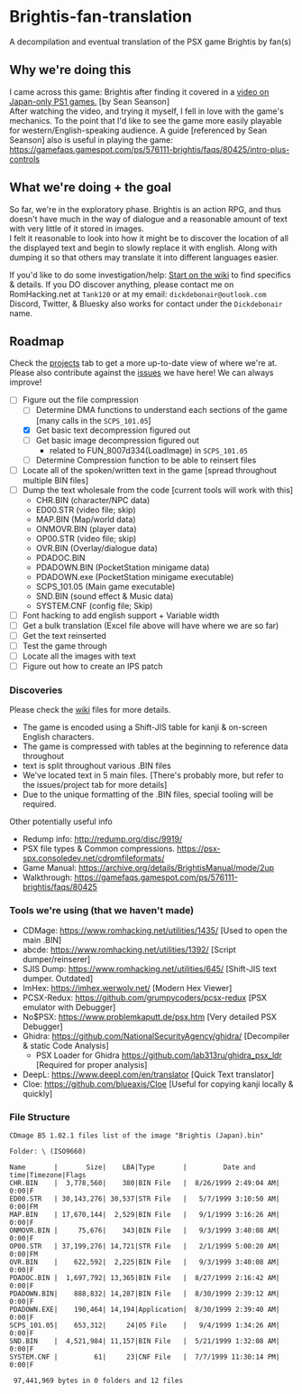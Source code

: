 # Brightis-fan-translation

A decompilation and eventual translation of the PSX game Brightis by fan(s)

## Why we're doing this

I came across this game: Brightis after finding it covered in a [video on Japan-only PS1 games.](https://youtu.be/RgxZ9lyp2WE?si=m2LKTEifSTgfvFeX&t=3310) [by Sean Seanson]  
After watching the video, and trying it myself, I fell in love with the game's mechanics. To the point that I'd like to see the game more easily playable for western/English-speaking audience.
A guide [referenced by Sean Seanson] also is useful in playing the game: <https://gamefaqs.gamespot.com/ps/576111-brightis/faqs/80425/intro-plus-controls>

## What we're doing + the goal

So far, we're in the exploratory phase. Brightis is an action RPG, and thus doesn't have much in the way of dialogue and a reasonable amount of text with very little of it stored in images.  
I felt it reasonable to look into how it might be to discover the location of all the displayed text and begin to slowly replace it with english. Along with dumping it so that others may translate it into different languages easier.

If you'd like to do some investigation/help: [Start on the wiki](https://github.com/Dickdebonair/Brightis-fan-translation/wiki) to find specifics & details.
If you DO discover anything, please contact me on RomHacking.net at `Tank120` or at my email: `dickdebonair@outlook.com`  
Discord, Twitter, & Bluesky also works for contact under the `Dickdebonair` name.

## Roadmap

Check the [projects](https://github.com/users/Dickdebonair/projects/1) tab to get a more up-to-date view of where we're at.
Please also contribute against the [issues](https://github.com/Dickdebonair/Brightis-fan-translation/issues) we have here! We can always improve!

- [ ] Figure out the file compression
  - [ ] Determine DMA functions to understand each sections of the game [many calls in the `SCPS_101.05`]
  - [x] Get basic text decompression figured out  
  - [ ] Get basic image decompression figured out  
    - related to FUN_8007d334(LoadImage) in `SCPS_101.05`
  - [ ] Determine Compression function to be able to reinsert files
- [ ] Locate all of the spoken/written text in the game [spread throughout multiple BIN files]
- [ ] Dump the text wholesale from the code [current tools will work with this]
  - CHR.BIN (character/NPC data)
  - ED00.STR (video file; skip)
  - MAP.BIN (Map/world data)
  - ONMOVR.BIN (player data)
  - OP00.STR (video file; skip)
  - OVR.BIN (Overlay/dialogue data)
  - PDADOC.BIN
  - PDADOWN.BIN (PocketStation minigame data)
  - PDADOWN.exe (PocketStation minigame executable)
  - SCPS_101.05 (Main game executable)
  - SND.BIN (sound effect & Music data)
  - SYSTEM.CNF (config file; Skip)
- [ ] Font hacking to add english support + Variable width
- [ ] Get a bulk translation (Excel file above will have where we are so far)
- [ ] Get the text reinserted
- [ ] Test the game through
- [ ] Locate all the images with text
- [ ] Figure out how to create an IPS patch

### Discoveries

Please check the [wiki](https://github.com/Dickdebonair/Brightis-fan-translation/wiki) files for more details.

- The game is encoded using a Shift-JIS table for kanji & on-screen English characters.
- The game is compressed with tables at the beginning to reference data throughout
- text is split throughout various .BIN files
- We've located text in 5 main files. [There's probably more, but refer to the issues/project tab for more details]
- Due to the unique formatting of the .BIN files, special tooling will be required.

Other potentially useful info

- Redump info: <http://redump.org/disc/9919/>
- PSX file types & Common compressions. <https://psx-spx.consoledev.net/cdromfileformats/>
- Game Manual: <https://archive.org/details/BrightisManual/mode/2up>
- Walkthrough: <https://gamefaqs.gamespot.com/ps/576111-brightis/faqs/80425>

### Tools we're using (that we haven't made)

- CDMage: <https://www.romhacking.net/utilities/1435/> [Used to open the main .BIN]
- abcde: <https://www.romhacking.net/utilities/1392/> [Script dumper/reinserer]
- SJIS Dump: <https://www.romhacking.net/utilities/645/> [Shift-JIS text dumper. Outdated]
- ImHex: <https://imhex.werwolv.net/> [Modern Hex Viewer]
- PCSX-Redux: <https://github.com/grumpycoders/pcsx-redux> [PSX emulator with Debugger]
- No$PSX: <https://www.problemkaputt.de/psx.htm> [Very detailed PSX Debugger]
- Ghidra: <https://github.com/NationalSecurityAgency/ghidra/> [Decompiler & static Code Analysis]
  - PSX Loader for Ghidra <https://github.com/lab313ru/ghidra_psx_ldr> [Required for proper analysis]
- DeepL: <https://www.deepl.com/en/translator> [Quick Text translator]
- Cloe: <https://github.com/blueaxis/Cloe> [Useful for copying kanji locally & quickly]

### File Structure

```text
CDmage B5 1.02.1 files list of the image "Brightis (Japan).bin"

Folder: \ (ISO9660)

Name       |       Size|    LBA|Type       |         Date and time|Timezone|Flags
CHR.BIN    |  3,778,560|    380|BIN File   |  8/26/1999 2:49:04 AM|    0:00|F
ED00.STR   | 30,143,276| 30,537|STR File   |   5/7/1999 3:10:50 AM|    0:00|FM
MAP.BIN    | 17,670,144|  2,529|BIN File   |   9/1/1999 3:16:26 AM|    0:00|F
ONMOVR.BIN |     75,676|    343|BIN File   |   9/3/1999 3:40:08 AM|    0:00|F
OP00.STR   | 37,199,276| 14,721|STR File   |   2/1/1999 5:00:20 AM|    0:00|FM
OVR.BIN    |    622,592|  2,225|BIN File   |   9/3/1999 3:40:08 AM|    0:00|F
PDADOC.BIN |  1,697,792| 13,365|BIN File   |  8/27/1999 2:16:42 AM|    0:00|F
PDADOWN.BIN|    888,832| 14,287|BIN File   |  8/30/1999 2:39:12 AM|    0:00|F
PDADOWN.EXE|    190,464| 14,194|Application|  8/30/1999 2:39:40 AM|    0:00|F
SCPS_101.05|    653,312|     24|05 File    |   9/4/1999 1:34:26 AM|    0:00|F
SND.BIN    |  4,521,984| 11,157|BIN File   |  5/21/1999 1:32:08 AM|    0:00|F
SYSTEM.CNF |         61|     23|CNF File   |  7/7/1999 11:30:14 PM|    0:00|F

 97,441,969 bytes in 0 folders and 12 files
 ```
